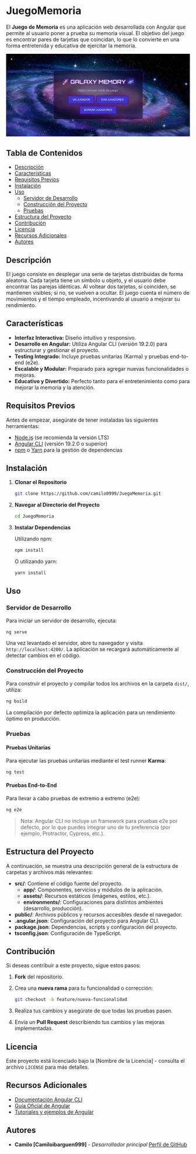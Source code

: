 # JuegoMemoria

El **Juego de Memoria** es una aplicación web desarrollada con Angular que permite al usuario poner a prueba su memoria visual. El objetivo del juego es encontrar pares de tarjetas que coincidan, lo que lo convierte en una forma entretenida y educativa de ejercitar la memoria.

![Captura del juego](./public/Imagen%20pegada.png "Vista del Juego de Memoria")

## Tabla de Contenidos

- [Descripción](#descripción)
- [Características](#características)
- [Requisitos Previos](#requisitos-previos)
- [Instalación](#instalación)
- [Uso](#uso)
  - [Servidor de Desarrollo](#servidor-de-desarrollo)
  - [Construcción del Proyecto](#construcción-del-proyecto)
  - [Pruebas](#pruebas)
- [Estructura del Proyecto](#estructura-del-proyecto)
- [Contribución](#contribución)
- [Licencia](#licencia)
- [Recursos Adicionales](#recursos-adicionales)
- [Autores](#autores)

## Descripción

El juego consiste en desplegar una serie de tarjetas distribuidas de forma aleatoria. Cada tarjeta tiene un símbolo u objeto, y el usuario debe encontrar las parejas idénticas. Al voltear dos tarjetas, si coinciden, se mantienen visibles; si no, se vuelven a ocultar. El juego cuenta el número de movimientos y el tiempo empleado, incentivando al usuario a mejorar su rendimiento.

## Características

- **Interfaz Interactiva:** Diseño intuitivo y responsivo.
- **Desarrollo en Angular:** Utiliza Angular CLI (versión 19.2.0) para estructurar y gestionar el proyecto.
- **Testing Integrado:** Incluye pruebas unitarias (Karma) y pruebas end-to-end (e2e).
- **Escalable y Modular:** Preparado para agregar nuevas funcionalidades o mejoras.
- **Educativo y Divertido:** Perfecto tanto para el entretenimiento como para mejorar la memoria y la atención.

## Requisitos Previos

Antes de empezar, asegúrate de tener instaladas las siguientes herramientas:

- [Node.js](https://nodejs.org/) (se recomienda la versión LTS)
- [Angular CLI](https://angular.io/cli) (versión 19.2.0 o superior)
- [npm](https://www.npmjs.com/) o [Yarn](https://yarnpkg.com/) para la gestión de dependencias

## Instalación

1. **Clonar el Repositorio**

   ```bash
   git clone https://github.com/camilo0999/JuegoMemoria.git
   ```

2. **Navegar al Directorio del Proyecto**

   ```bash
   cd JuegoMemoria
   ```

3. **Instalar Dependencias**

   Utilizando npm:

   ```bash
   npm install
   ```

   O utilizando yarn:

   ```bash
   yarn install
   ```

## Uso

### Servidor de Desarrollo

Para iniciar un servidor de desarrollo, ejecuta:

```bash
ng serve
```

Una vez levantado el servidor, abre tu navegador y visita `http://localhost:4200/`. La aplicación se recargará automáticamente al detectar cambios en el código.

### Construcción del Proyecto

Para construir el proyecto y compilar todos los archivos en la carpeta `dist/`, utiliza:

```bash
ng build
```

La compilación por defecto optimiza la aplicación para un rendimiento óptimo en producción.

### Pruebas

#### Pruebas Unitarias

Para ejecutar las pruebas unitarias mediante el test runner **Karma**:

```bash
ng test
```

#### Pruebas End-to-End

Para llevar a cabo pruebas de extremo a extremo (e2e):

```bash
ng e2e
```

> Nota: Angular CLI no incluye un framework para pruebas e2e por defecto, por lo que puedes integrar uno de tu preferencia (por ejemplo, Protractor, Cypress, etc.).

## Estructura del Proyecto

A continuación, se muestra una descripción general de la estructura de carpetas y archivos más relevantes:

- **src/**: Contiene el código fuente del proyecto.
  - **app/**: Componentes, servicios y módulos de la aplicación.
  - **assets/**: Recursos estáticos (imágenes, estilos, etc.).
  - **environments/**: Configuraciones para distintos ambientes (desarrollo, producción).
- **public/**: Archivos públicos y recursos accesibles desde el navegador.
- **.angular.json**: Configuración del proyecto para Angular CLI.
- **package.json**: Dependencias, scripts y configuración del proyecto.
- **tsconfig.json**: Configuración de TypeScript.

## Contribución

Si deseas contribuir a este proyecto, sigue estos pasos:

1. **Fork** del repositorio.
2. Crea una **nueva rama** para tu funcionalidad o corrección:

   ```bash
   git checkout -b feature/nueva-funcionalidad
   ```

3. Realiza tus cambios y asegúrate de que todas las pruebas pasen.
4. Envía un **Pull Request** describiendo tus cambios y las mejoras implementadas.

## Licencia

Este proyecto está licenciado bajo la [Nombre de la Licencia] - consulta el archivo `LICENSE` para más detalles.

## Recursos Adicionales

- [Documentación Angular CLI](https://angular.io/docs)
- [Guía Oficial de Angular](https://angular.io/guide/architecture)
- [Tutoriales y ejemplos de Angular](https://angular.io/start)

## Autores

- **Camilo [Camiloibarguen999]** - _Desarrollador principal_
  [Perfil de GitHub](https://github.com/camilo0999)
